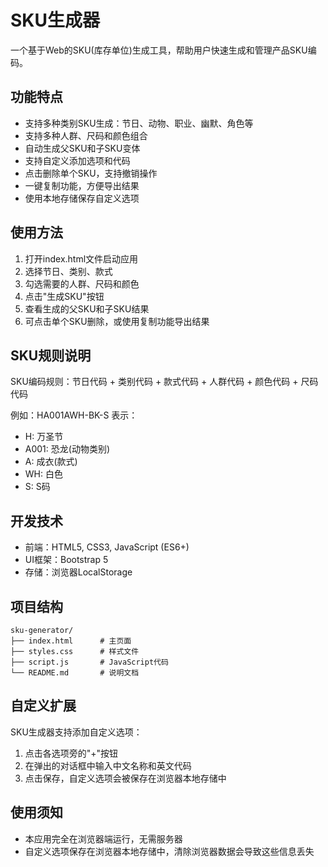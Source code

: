 # SKU生成器

一个基于Web的SKU(库存单位)生成工具，帮助用户快速生成和管理产品SKU编码。

## 功能特点

- 支持多种类别SKU生成：节日、动物、职业、幽默、角色等
- 支持多种人群、尺码和颜色组合
- 自动生成父SKU和子SKU变体
- 支持自定义添加选项和代码
- 点击删除单个SKU，支持撤销操作
- 一键复制功能，方便导出结果
- 使用本地存储保存自定义选项

## 使用方法

1. 打开index.html文件启动应用
2. 选择节日、类别、款式
3. 勾选需要的人群、尺码和颜色
4. 点击"生成SKU"按钮
5. 查看生成的父SKU和子SKU结果
6. 可点击单个SKU删除，或使用复制功能导出结果

## SKU规则说明

SKU编码规则：节日代码 + 类别代码 + 款式代码 + 人群代码 + 颜色代码 + 尺码代码

例如：HA001AWH-BK-S 表示：
- H: 万圣节
- A001: 恐龙(动物类别)
- A: 成衣(款式)
- WH: 白色
- S: S码

## 开发技术

- 前端：HTML5, CSS3, JavaScript (ES6+)
- UI框架：Bootstrap 5
- 存储：浏览器LocalStorage

## 项目结构

```
sku-generator/
├── index.html      # 主页面
├── styles.css      # 样式文件
├── script.js       # JavaScript代码
└── README.md       # 说明文档
```

## 自定义扩展

SKU生成器支持添加自定义选项：
1. 点击各选项旁的"+"按钮
2. 在弹出的对话框中输入中文名称和英文代码
3. 点击保存，自定义选项会被保存在浏览器本地存储中

## 使用须知

- 本应用完全在浏览器端运行，无需服务器
- 自定义选项保存在浏览器本地存储中，清除浏览器数据会导致这些信息丢失
